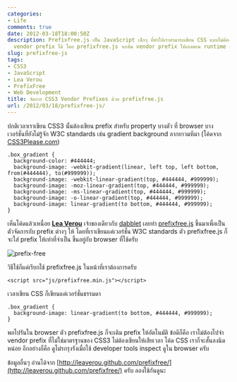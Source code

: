 ```yaml
---
categories:
- Life
comments: true
date: 2012-03-18T18:00:50Z
description: Prefixfree.js เป็น JavaScript เล็กๆ ที่ทำให้เราสามารถเขียน CSS แบบไม่ต้องมี
  vendor prefix ได้ โดย prefixfree.js จะเติม vendor prefix ให้เองตอน runtime ครับ
slug: prefixfree-js
tags:
- CSS3
- JavaScript
- Lea Verou
- PrefixFree
- Web Development
title: จัดการ CSS3 Vendor Prefixes ด้วย prefixfree.js
url: /2012/03/18/prefixfree-js/
---
```


ปกติเวลาเราเขียน CSS3 นั้นต้องเขียน prefix สำหรับ property บางตัว ที่ browser บางเวอร์ชั่นที่ยังไม่รู้จัก W3C standards เช่น gradient background ลากยาวมหึมา (โค้ดจาก [CSS3Please.com](http://css3please.com/))

<pre><code class="language-css">.box_gradient {
  background-color: #444444;
  background-image: -webkit-gradient(linear, left top, left bottom, from(#444444), to(#999999));
  background-image: -webkit-linear-gradient(top, #444444, #999999);
  background-image: -moz-linear-gradient(top, #444444, #999999);
  background-image: -ms-linear-gradient(top, #444444, #999999);
  background-image: -o-linear-gradient(top, #444444, #999999);
  background-image: linear-gradient(to bottom, #444444, #999999);
}</code></pre>


เห็นโค้ดแล้วเหนื่อย **[Lea Verou](http://lea.verou.me/)** เจ้าของเดียวกับ [dabblet](http://armno.in.th/2012/03/12/dabblet-com-css-playground/) เลยทำ [prefixfree.js](http://leaverou.github.com/prefixfree/) ขึ้นมาเพื่อเป็นตัวจัดการกับ prefix ต่างๆ ให้ โดยที่เราเขียนแค่เวอร์ชั่น W3C standards ตัว prefixfree.js ก็จะใส่ prefix ให้เท่าที่จำเป็น ขึ้นอยู่กับ browser ที่ใช้ครับ

![prefix-free](http://farm9.staticflickr.com/8094/8506629435_7bed3a069c_o.jpg)

วิธีใช้ก็แค่เรียกใช้ prefixfree.js ในหน้าที่เราต้องการครับ

<pre><code class="language-markup">&lt;script src="js/prefixfree.min.js"&gt;&lt;/script&gt;</code></pre>

เวลาเขียน CSS ก็เขียนแค่เวอร์ชั่นธรรมดา

<pre><code class="language-css">.box_gradient {
  background-image: linear-gradient(to bottom, #444444, #999999);
}</code></pre>

พอไปรันใน browser ตัว prefixfree.js ก็จะเติม prefix ให้อัตโนมัติ ข้อดีก็คือ เราไม่ต้องไปจำ vendor prefix ที่ไม่ใช่มาตรฐานของ CSS3 ไม่ต้องเขียนให้เสียเวลา โค้ด CSS เราก็จะสั้นลงนิดหน่อย อีกอย่างก็คือ ดูไม่รกรุงรังเมื่อใช้ developer tools inspect ดูใน browser ครับ

ข้อมูลอื่นๆ อ่านได้จาก [http://leaverou.github.com/prefixfree/](http://leaverou.github.com/prefixfree/) ครับ ลองใช้กันดูนะ

